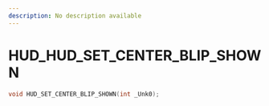 ```yaml
---
description: No description available 
---
```


# HUD\_HUD_SET_CENTER_BLIP_SHOWN

```cpp
void HUD_SET_CENTER_BLIP_SHOWN(int _Unk0);
```